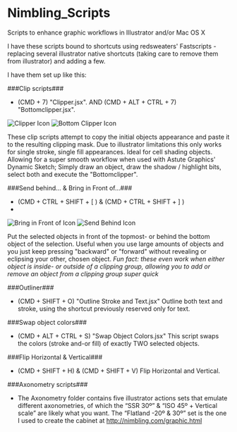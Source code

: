 Nimbling_Scripts
================

Scripts to enhance graphic workflows in Illustrator and/or Mac OS X

I have these scripts bound to shortcuts using redsweaters' Fastscripts - replacing several illustrator native shortcuts (taking care to remove them from illustrator) and adding a few.

I have them set up like this:

###Clip scripts###
* (CMD + 7) "Clipper.jsx". AND (CMD + ALT + CTRL + 7) "Bottomclipper.jsx".
 
![Clipper Icon](http://www.nimbling.com/images/Clipper.png) ![Bottom Clipper Icon](http://www.nimbling.com/images/Bottomclipper.png)

These clip scripts attempt to copy the initial objects appearance and paste it to the resulting clipping mask. Due to illustrator limitations this only works for single stroke, single fill appearances.
Ideal for cell shading objects. Allowing for a super smooth workflow when used with Astute Graphics' Dynamic Sketch; Simply draw an object, draw the shadow / highlight bits, select both and execute the "Bottomclipper".

###Send behind… & Bring in Front of…###
* (CMD + CTRL + SHIFT + [ ) & (CMD + CTRL + SHIFT + ] )
* 
![Bring in Front of Icon](http://www.nimbling.com/images/Bring-in-Front-of.png) ![Send Behind Icon](http://www.nimbling.com/images/Send-Behind.png)

Put the selected objects in front of the topmost- or behind the bottom object of the selection. Useful when you use large amounts of objects and you just keep pressing "backward" or "forward" without revealing or eclipsing your other, chosen object.
*Fun fact: these even work when either object is inside- or outside of a clipping group, allowing you to add or remove an object from a clipping group super quick*

###Outliner###
* (CMD + SHIFT + O) "Outline Stroke and Text.jsx"
Outline both text and stroke, using the shortcut previously reserved only for text.

###Swap object colors###
* (CMD + ALT + CTRL + S) "Swap Object Colors.jsx"
This script swaps the colors (stroke and-or fill) of exactly TWO selected objects.

###Flip Horizontal & Vertical###
* (CMD + SHIFT + H) & (CMD + SHIFT + V)
Flip Horizontal and Vertical.

###Axonometry scripts###
* The Axonometry folder contains five illustrator actions sets that emulate different axonometries,
of which the “SSR 30º” & “ISO 45º + Vertical scale” are likely what you want.
The “Flatland -20º & 30º” set is the one I used to create the cabinet
at http://nimbling.com/graphic.html
